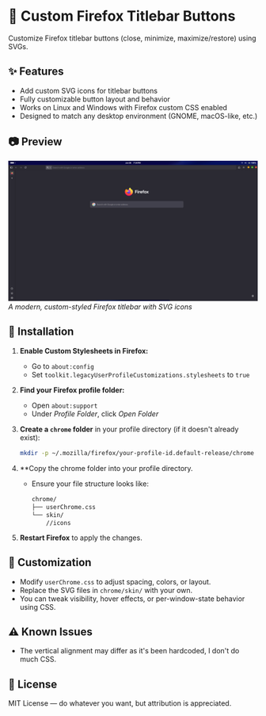 # 🦊 Custom Firefox Titlebar Buttons

Customize Firefox titlebar buttons (close, minimize, maximize/restore) using SVGs.

## ✨ Features

- Add custom SVG icons for titlebar buttons
- Fully customizable button layout and behavior
- Works on Linux and Windows with Firefox custom CSS enabled
- Designed to match any desktop environment (GNOME, macOS-like, etc.)

## 📷 Preview

![screenshot](./pictures/Screenshot-1.png)  
*A modern, custom-styled Firefox titlebar with SVG icons*

## 🔧 Installation

1. **Enable Custom Stylesheets in Firefox:**

   - Go to `about:config`
   - Set `toolkit.legacyUserProfileCustomizations.stylesheets` to `true`

2. **Find your Firefox profile folder:**

   - Open `about:support`
   - Under *Profile Folder*, click *Open Folder*

3. **Create a `chrome` folder** in your profile directory (if it doesn't already exist):

   ```bash
   mkdir -p ~/.mozilla/firefox/your-profile-id.default-release/chrome
   ```

4. **Copy the chrome folder into your profile directory.

   - Ensure your file structure looks like:
     ```
     chrome/
     ├── userChrome.css
     └── skin/
         //icons
     ```

5. **Restart Firefox** to apply the changes.

## 🎨 Customization

- Modify `userChrome.css` to adjust spacing, colors, or layout.
- Replace the SVG files in `chrome/skin/` with your own.
- You can tweak visibility, hover effects, or per-window-state behavior using CSS.

## ⚠️ Known Issues

- The vertical alignment may differ as it's been hardcoded, I don't do much CSS.


## 📜 License

MIT License — do whatever you want, but attribution is appreciated.


